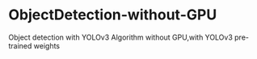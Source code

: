 # ObjectDetection-without-GPU
Object detection with YOLOv3 Algorithm without GPU,with YOLOv3 pre-trained weights
